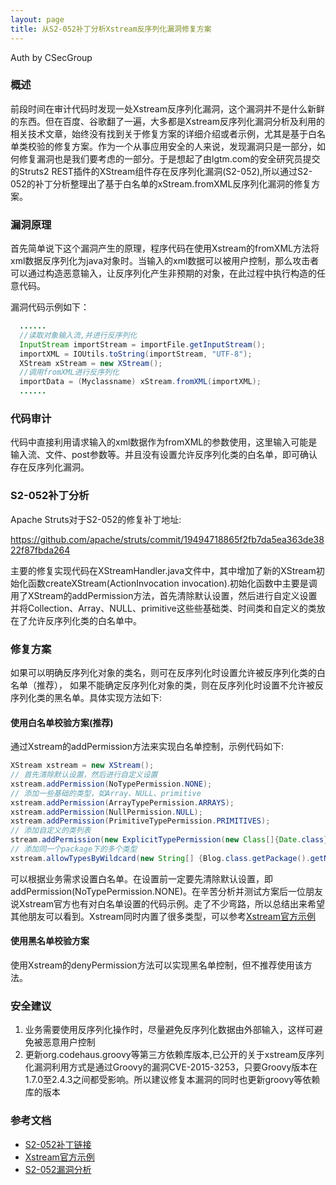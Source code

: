 ```yaml
---
layout: page
title: 从S2-052补丁分析Xstream反序列化漏洞修复方案
---
```


Auth by CSecGroup

### 概述

前段时间在审计代码时发现一处Xstream反序列化漏洞，这个漏洞并不是什么新鲜的东西。但在百度、谷歌翻了一遍，大多都是Xstream反序列化漏洞分析及利用的相关技术文章，始终没有找到关于修复方案的详细介绍或者示例，尤其是基于白名单类校验的修复方案。作为一个从事应用安全的人来说，发现漏洞只是一部分，如何修复漏洞也是我们要考虑的一部分。于是想起了由lgtm.com的安全研究员提交的Struts2 REST插件的XStream组件存在反序列化漏洞(S2-052),所以通过S2-052的补丁分析整理出了基于白名单的xStream.fromXML反序列化漏洞的修复方案。

### 漏洞原理

首先简单说下这个漏洞产生的原理，程序代码在使用Xstream的fromXML方法将xml数据反序列化为java对象时。当输入的xml数据可以被用户控制，那么攻击者可以通过构造恶意输入，让反序列化产生非预期的对象，在此过程中执行构造的任意代码。

漏洞代码示例如下：

``` java
  ......
  //读取对象输入流,并进行反序列化
  InputStream importStream = importFile.getInputStream();
  importXML = IOUtils.toString(importStream, "UTF-8");
  XStream xStream = new XStream();
  //调用fromXML进行反序列化
  importData = (Myclassname) xStream.fromXML(importXML);
  ......
```

### 代码审计

代码中直接利用请求输入的xml数据作为fromXML的参数使用，这里输入可能是输入流、文件、post参数等。并且没有设置允许反序列化类的白名单，即可确认存在反序列化漏洞。

### S2-052补丁分析

Apache Struts对于S2-052的修复补丁地址:

https://github.com/apache/struts/commit/19494718865f2fb7da5ea363de3822f87fbda264

主要的修复实现代码在XStreamHandler.java文件中，其中增加了新的XStream初始化函数createXStream(ActionInvocation invocation).初始化函数中主要是调用了XStream的addPermission方法，首先清除默认设置，然后进行自定义设置并将Collection、Array、NULL、primitive这些些基础类、时间类和自定义的类放在了允许反序列化类的白名单中。

### 修复方案

如果可以明确反序列化对象的类名，则可在反序列化时设置允许被反序列化类的白名单（推荐），
如果不能确定反序列化对象的类，则在反序列化时设置不允许被反序列化类的黑名单。具体实现方法如下:

#### 使用白名单校验方案(推荐)
通过Xstream的addPermission方法来实现白名单控制，示例代码如下:

``` java
XStream xstream = new XStream();
// 首先清除默认设置，然后进行自定义设置
xstream.addPermission(NoTypePermission.NONE);
// 添加一些基础的类型，如Array、NULL、primitive
xstream.addPermission(ArrayTypePermission.ARRAYS);
xstream.addPermission(NullPermission.NULL);
xstream.addPermission(PrimitiveTypePermission.PRIMITIVES);
// 添加自定义的类列表
stream.addPermission(new ExplicitTypePermission(new Class[]{Date.class}));
// 添加同一个package下的多个类型
xstream.allowTypesByWildcard(new String[] {Blog.class.getPackage().getName()+".*"});
```
可以根据业务需求设置白名单。在设置前一定要先清除默认设置，即addPermission(NoTypePermission.NONE)。在辛苦分析并测试方案后一位朋友说Xstream官方也有对白名单设置的代码示例。走了不少弯路，所以总结出来希望其他朋友可以看到。Xstream同时内置了很多类型，可以参考[Xstream官方示例](http://x-stream.github.io/security.html#example)

#### 使用黑名单校验方案
使用Xstream的denyPermission方法可以实现黑名单控制，但不推荐使用该方法。

### 安全建议

1. 业务需要使用反序列化操作时，尽量避免反序列化数据由外部输入，这样可避免被恶意用户控制
2. 更新org.codehaus.groovy等第三方依赖库版本,已公开的关于xstream反序列化漏洞利用方式是通过Groovy的漏洞CVE-2015-3253，只要Groovy版本在1.7.0至2.4.3之间都受影响。所以建议修复本漏洞的同时也更新groovy等依赖库的版本

### 参考文档
* [S2-052补丁链接](https://github.com/apache/struts/commit/19494718865f2fb7da5ea363de3822f87fbda264)
* [Xstream官方示例](http://x-stream.github.io/security.html#example)
* [S2-052漏洞分析](http://blog.nsfocus.net/struts2-s2-052-rest-plug-in-remote-code-execution-technical-analysis/)
